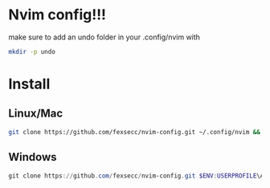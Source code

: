 # Nvim config!!!
make sure to add an undo folder in your .config/nvim with 
```bash
mkdir -p undo
```
# Install 
## Linux/Mac
```bash
git clone https://github.com/fexsecc/nvim-config.git ~/.config/nvim && nvim
```
## Windows
```powershell
git clone https://github.com/fexsecc/nvim-config.git $ENV:USERPROFILE\AppData\Local\nvim && nvim
```
